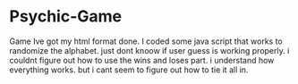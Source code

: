 # Psychic-Game
Game
Ive got my html format done. I coded some java script that works to randomize the alphabet. just dont knoow if user guess is working properly. i couldnt figure out how to use the wins and loses part. i understand how everything works. but i cant seem to figure out how to tie it all in. 